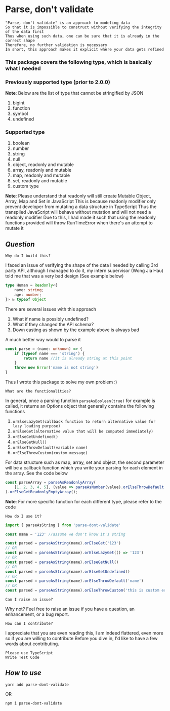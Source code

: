 # **Parse, don't validate**
```
"Parse, don't validate" is an approach to modeling data
So that it is impossible to construct without verifying the integrity of the data first
Thus when using such data, one can be sure that it is already in the correct shape
Therefore, no further validation is necessary
In short, this approach makes it explicit where your data gets refined
```

### This package covers the following type, which is basically what I needed

### Previously supported type (prior to 2.0.0)
**Note**:
Below are the list of type that cannot be stringified by JSON
1. bigint
2. function
3. symbol
4. undefined

### Supported type
1. boolean
2. number
3. string
4. null
5. object, readonly and mutable
6. array, readonly and mutable 
7. map, readonly and mutable
8. set, readonly and mutable
9. custom type

**Note**:
Please understand that readonly will still create Mutable Object, Array, Map and Set in JavaScript
This is because readonly modifier only prevent developer from mutating a data structure in TypeScript
Thus the transpiled JavaScript will behave without mutation and will not need a readonly modifier
Due to this, I had made it such that using the readonly functions provided will throw RunTimeError when there's an attempt to mutate it


## **_Question_**

`Why do I build this?`

I faced an issue of verifying the shape of the data I needed by calling 3rd party API, although I managed to do it, my intern supervisor (Wong Jia Hau) told me that was a very bad design (See example below)
```ts
type Human = Readonly<{
    name: string;
    age: number;
}> & typeof Object
```
There are several issues with this approach
1. What if name is possibly undefined? 
2. What if they changed the API schema?
3. Down casting as shown by the example above is always bad

A much better way would to parse it
```ts
const parse = (name: unknown) => {
    if (typeof name === 'string') {
        return name //it is already string at this point
    }
    throw new Error('name is not string')
}
```
Thus I wrote this package to solve my own problem :)

`What are the functionalities?`

In general, once a parsing function `parseAsBoolean(true)` for example is called, it returns an Options object that generally contains the following functions
1. `orElseLazyGet(callback function to return alternative value for lazy loading purpose)`
2. `orElseGet(alternative value that will be computed immediately)`
3. `orElseGetUndefined()`
4. `orElseGetNull()`
5. `orElseThrowDefault(variable name)`
6. `orElseThrowCustom(custom message)`

For data structure such as map, array, set and object, the second parameter will be a callback function which you write your parsing for each element in the array. See the code below
```ts
const parseArray = parseAsReadonlyArray(
    [1, 2, 3, 4, 5], (value => parseAsNumber(value).orElseThrowDefault('value')
).orElseGetReadonlyEmptyArray();
```
**Note**:
For more specific function for each different type, please refer to the code

`How do I use it?`
```ts
import { parseAsString } from 'parse-dont-validate'

const name = '123' //assume we don't know it's string

const parsed = parseAsString(name).orElseGet('123')
// OR
const parsed = parseAsString(name).orElseLazyGet(() => '123')
// OR
const parsed = parseAsString(name).orElseGetNull()
// OR
const parsed = parseAsString(name).orElseGetUndefined()
// OR
const parsed = parseAsString(name).orElseThrowDefault('name')
// OR
const parsed = parseAsString(name).orElseThrowCustom('this is custom error message')
```

`Can I raise an issue?`

Why not? Feel free to raise an issue if you have a question, an enhancement, or a bug report.

`How can I contribute?`

I appreciate that you are even reading this, I am indeed flattered, even more so if you are willing to contribute
Before you dive in, I'd like to have a few words about contributing.

    Please use TypeScript
    Write Test Code

## **_How to use_**

`yarn add parse-dont-validate`

OR

`npm i parse-dont-validate`
